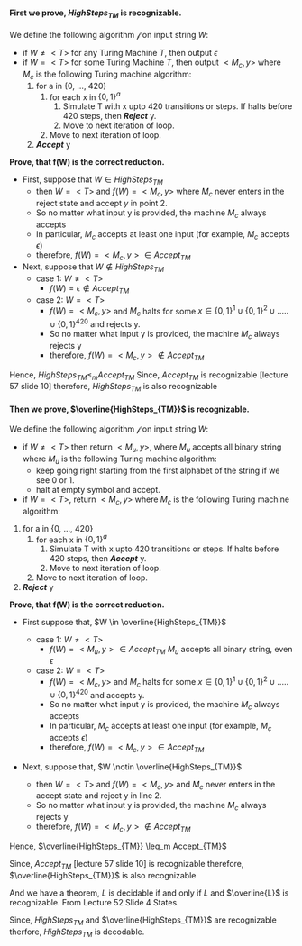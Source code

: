 <!-- Lecture 52 Slide 4 States:
**<span style="color:red">A language L is decidable</span>** if and only if **<span style="color:purple">L is recognizable</span>** and **<span style="color:blue">the complement of L is recognizable<span>**.

- We are to prove, $HighSteps_{TM}$ is decideable.
- So the above statement becomes:
**<span style="color:red">A language $HighSteps_{TM}$ is decidable</span>** if and only if **<span style="color:purple">$HighSteps_{TM}$ is recognizable</span>** and **<span style="color:blue">the complement of $HighSteps_{TM}$ is recognizable<span>**.
or,
**<span style="color:red">A language $HighSteps_{TM}$ is decidable</span>** if and only if **<span style="color:purple">$HighSteps_{TM}$ is recognizable</span>** and **<span style="color:blue">$\overline{HighSteps_{TM}}$ is recognizable<span>**.

:star:The only recognizable language we have so far is **<span style="color:blue">$Accept_{TM}$</span>**

:boom:**We need to prove that**, <span style="color:blue">$HighSteps_{TM} \leq_{m} Accept_{TM}$</span> and <span style="color:purple">$\overline{HighSteps_{TM}} \leq_{m} Accept_{TM}$</span>

:bulb: For an iterative example of reduction function example check lecture 59 slide 4 and 5

:bulb: Check lecture 60 Slide 16 for stepped TM pseudocode.  -->

#### First we prove, $HighSteps_{TM}$ is recognizable.
We define the following algorithm $\mathscr{f}$ on input string $W$:
-  if $W \not ={<T>}$ for any Turing Machine $T$, then output $\epsilon$
-  if $W=<T>$ for some Turing Machine $T$, then output $<M_c, y>$ where $M_c$ is the following Turing machine algorithm:
   1. for a in {0, ..., 420}
      1. for each x in $\{0, 1\}^a$
         1. Simulate T with x upto 420 transitions or steps. If halts before 420 steps, then ***Reject*** y.
         2. Move to next iteration of loop.
      2. Move to next iteration of loop.
   2. ***Accept*** y

**Prove, that f(W) is the correct reduction.**

-  First, suppose that $W \in HighSteps_{TM}$
   -  then $W = <T>$ and $f(W) = <M_c, y>$ where $M_c$ never enters in the reject state and accept $y$ in point 2.
   -  So no matter what input y is provided, the machine $M_c$ always accepts
   -  In particular, $M_c$ accepts at least one input (for example, $M_c$ accepts $\epsilon$)
   -  therefore, $f(W)=<M_c, y> \in Accept_{TM}$
-  Next, suppose that $W \notin HighSteps_{TM}$
   -  case 1: $W \not ={<T>}$
      -  $f(W) = \epsilon \notin Accept_{TM}$
   -  case 2: $W = <T>$ 
      -  $f(W)=<M_c, y>$ and $M_c$ halts for some $x \in \{0, 1\}^1 \cup \{0, 1\}^2 \cup .....\cup \{0, 1\}^{420}$ and rejects y.
      -  So no matter what input y is provided, the machine $M_c$ always rejects y
      -  therefore, $f(W)=<M_c, y> \notin Accept_{TM}$

Hence, $HighSteps_{TM} \leq_m Accept_{TM}$
Since, $Accept_{TM}$ is recognizable [lecture 57 slide 10] therefore, $HighSteps_{TM}$ is also recognizable

#### Then we prove, $\overline{HighSteps_{TM}}$ is recognizable.

We define the following algorithm $\mathscr{f}$ on input string $W$:
-  if $W \not ={<T>}$ then return $<M_u, y>$, where $M_u$ accepts all binary string
where $M_u$ is the following Turing machine algorithm:
     - keep going right starting from the first alphabet of the string if we see 0 or 1.
     - halt at empty symbol and accept.
-  if $W =<T>$, return $<M_c, y>$
where $M_c$ is the following Turing machine algorithm:
1. for a in {0, ..., 420}
   1. for each x in $\{0, 1\}^a$
      1. Simulate T with x upto 420 transitions or steps. If halts before 420 steps, then ***Accept*** y.
      2. Move to next iteration of loop.
   2. Move to next iteration of loop.
2. ***Reject*** y

**Prove, that f(W) is the correct reduction.**

-  First suppose that, $W \in \overline{HighSteps_{TM}}$
   -  case 1: $W \not ={<T>}$
      -  $f(W) = <M_u, y> \in Accept_{TM}$ $M_u$ accepts all binary string, even $\epsilon$
   -  case 2: $W = <T>$ 
      -  $f(W)=<M_c, y>$ and $M_c$ halts for some $x \in \{0, 1\}^1 \cup \{0, 1\}^2 \cup .....\cup \{0, 1\}^{420}$ and accepts y.
      -  So no matter what input y is provided, the machine $M_c$ always accepts
      -  In particular, $M_c$ accepts at least one input (for example, $M_c$ accepts $\epsilon$)
      -  therefore, $f(W)=<M_c, y> \in Accept_{TM}$

-  Next, suppose that, $W \notin \overline{HighSteps_{TM}}$
   -  then $W = <T>$ and $f(W) = <M_c, y>$ and $M_c$ never enters in the accept state and reject y in line 2.
   -  So no matter what input y is provided, the machine $M_c$ always rejects y
   -  therefore, $f(W)=<M_c, y> \notin Accept_{TM}$


Hence, $\overline{HighSteps_{TM}} \leq_m Accept_{TM}$

Since, $Accept_{TM}$  [lecture 57 slide 10] is recognizable therefore, $\overline{HighSteps_{TM}}$ is also recognizable

And we have a theorem, $L$ is decidable if and only if $L$ and $\overline{L}$ is recognizable. From Lecture 52 Slide 4 States.

Since, $HighSteps_{TM}$ and $\overline{HighSteps_{TM}}$ are recognizable therfore, $HighSteps_{TM}$ is decodable.